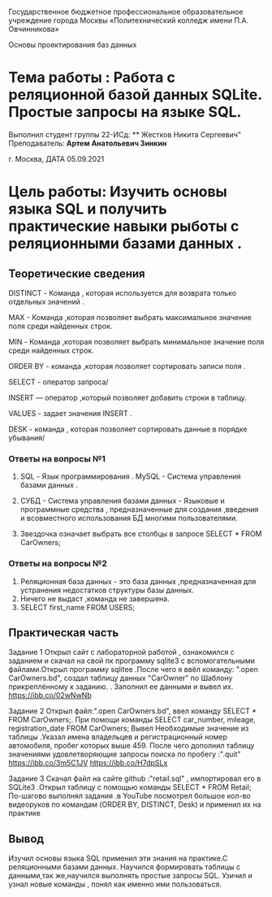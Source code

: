 Государственное бюджетное профессиональное образовательное учреждение города Москвы
«Политехнический колледж имени П.А. Овчинникова»

Основы проектирования баз данных

# Тема работы : Работа с реляционной базой данных SQLite. Простые запросы на языке SQL.

Выполнил студент группы 22-ИСд: ** Жестков Никита Сергеевич"
Преподаватель: **Артем Анатольевич Зинкин**

г. Москва, ДАТА  05.09.2021

# Цель работы: Изучить основы языка SQL и получить практические навыки рыботы с реляционными базами данных .

## Теоретические сведения 

DISTINCT - Команда , которая используется для возврата только отдельных значений .

МАХ - Команда ,которая позволяет выбрать максимальное значение поля среди найденных строк.

MIN - Команда ,которая позволяет выбрать минимальное значение поля среди найденных строк.

ORDER BY - команда ,которая позволяет сортировать записи поля . 

SELECT - оператор запроса/

INSERT — оператор ,который позволяет добавить строки в таблицу.

VALUES - задает значения INSERT .

DESK - команда , которая позволяет сортировать данные в порядке убывания/

###  Ответы на вопросы №1 

1. SQL - Язык программирования . MySQL -  Cистема управления базами данных .

2. СУБД - Система управления базами данных - Языковые и программные средства , 
предназначенные для создания ,введения и всовместного использования БД многими пользователями.

3. Звездочка означает выбрать все столбцы в запросе SELECT * FROM CarOwners;

### Ответы на вопросы №2 

1. Реляционная база данных - это база данных ,предназначенная для устранения недостатков структуры базы данных.
2. Ничего не выдаст ,команда не завершена. 
3. SELECT first_name FROM USERS;

## Практическая часть 
Задание 1
Открыл сайт с лабораторной работой , ознакомился с заданием и скачал на свой пк программу sqlite3 с вспомогательными файлами.Открыл программу sqlitee .После чего я ввёл команду: ".open CarOwners.bd",
создал таблицу данных "CarOwner" по Шаблону прикреплённому к заданию. . Заполнил ее данными и вывел их.
https://ibb.co/02wNwNb

Задание 2 
Открыл файл:".open CarOwners.bd", ввел команду SELECT * FROM CarOwners;. При помощи команды SELECT car_number, mileage, registration_date FROM CarOwners;
Вывел Необходимые значение из таблицы .Указал имена владельцев и регистрационный номер автомобиля, пробег которых выше 459. После чего дополнил таблицу значениями удовлетворяющие запросы поиска по пробегу :".quit" 
https://ibb.co/3m5C1JV       https://ibb.co/H7dpSLx


Задание 3
Скачал файл на сайте github :"retail.sql" , импортировал его в SQLite3 .Открыл таблицу с помощью команды SELECT * FROM Retail;
По-шагово выполнял задания .в YouTube посмотрел большое кол-во видеоруков по командам (ORDER BY, DISTINCT, Desk) и применил их на практике


## Вывод
Изучил основы языка SQL применил эти знания на практике.С реляционными базами данных. Научился формировать таблицы с данными,так же,научился выполнять простые запросы SQL. Узичил и узнал новые команды , понял как именно ими пользоваться. 
